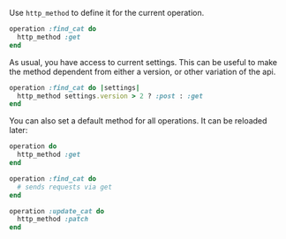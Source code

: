 Use `http_method` to define it for the current operation.

```ruby
operation :find_cat do
  http_method :get
end
```

As usual, you have access to current settings. This can be useful to make the method dependent from either a version, or other variation of the api.

```ruby
operation :find_cat do |settings|
  http_method settings.version > 2 ? :post : :get
end
```

You can also set a default method for all operations. It can be reloaded later:

```ruby
operation do
  http_method :get
end

operation :find_cat do
  # sends requests via get
end

operation :update_cat do
  http_method :patch
end
```
